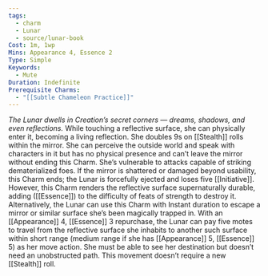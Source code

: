 ```yaml
---
tags:
  - charm
  - Lunar
  - source/lunar-book
Cost: 1m, 1wp
Mins: Appearance 4, Essence 2
Type: Simple
Keywords:
  - Mute
Duration: Indefinite
Prerequisite Charms:
  - "[[Subtle Chameleon Practice]]"
---
```

*The Lunar dwells in Creation’s secret corners — dreams, shadows, and even reflections.*
While touching a reflective surface, she can physically enter it, becoming a living reflection. She doubles 9s on [[Stealth]] rolls within the mirror. She can perceive the outside world and speak with characters in it but has no physical presence and can’t leave the mirror without ending this Charm. She’s vulnerable to attacks capable of striking dematerialized foes. If the mirror is shattered or damaged beyond usability, this Charm ends; the Lunar is forcefully ejected and loses five [[Initiative]]. However, this Charm renders the reflective surface supernaturally durable, adding ([[Essence]]) to the difficulty of feats of strength to destroy it. Alternatively, the Lunar can use this Charm with Instant duration to escape a mirror or similar surface she’s been magically trapped in. With an [[Appearance]] 4, [[Essence]] 3 repurchase, the Lunar can pay five motes to travel from the reflective surface she inhabits to another such surface within short range (medium range if she has [[Appearance]] 5, [[Essence]] 5) as her move action. She must be able to see her destination but doesn’t need an unobstructed path. This movement doesn’t require a new [[Stealth]] roll.